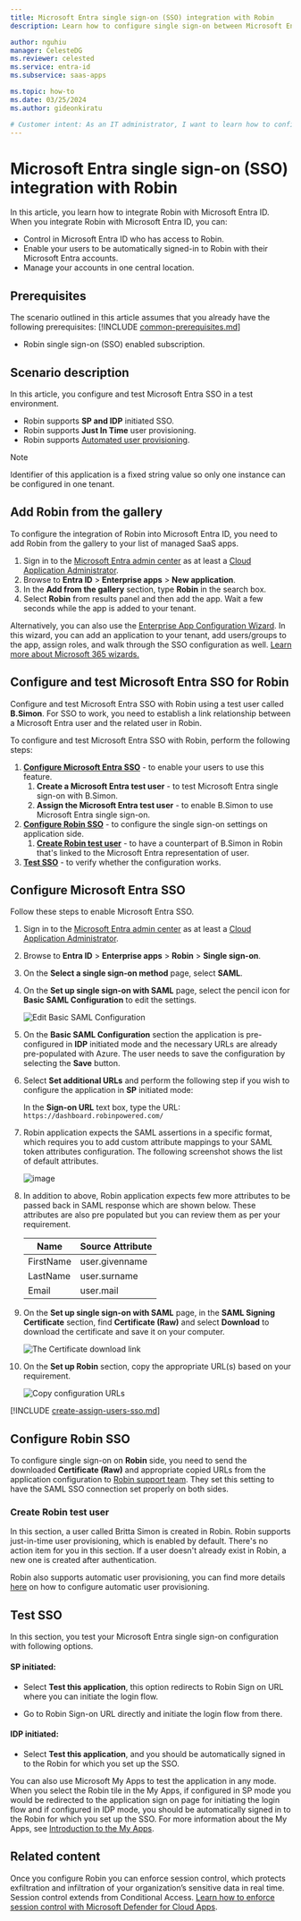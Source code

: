 ```yaml
---
title: Microsoft Entra single sign-on (SSO) integration with Robin
description: Learn how to configure single sign-on between Microsoft Entra ID and Robin.

author: nguhiu
manager: CelesteDG
ms.reviewer: celested
ms.service: entra-id
ms.subservice: saas-apps

ms.topic: how-to
ms.date: 03/25/2024
ms.author: gideonkiratu

# Customer intent: As an IT administrator, I want to learn how to configure single sign-on between Microsoft Entra ID and Robin so that I can control who has access to Robin, enable automatic sign-in with Microsoft Entra accounts, and manage my accounts in one central location.
---
```


# Microsoft Entra single sign-on (SSO) integration with Robin

In this article,  you learn how to integrate Robin with Microsoft Entra ID. When you integrate Robin with Microsoft Entra ID, you can:

* Control in Microsoft Entra ID who has access to Robin.
* Enable your users to be automatically signed-in to Robin with their Microsoft Entra accounts.
* Manage your accounts in one central location.

## Prerequisites
The scenario outlined in this article assumes that you already have the following prerequisites:
[!INCLUDE [common-prerequisites.md](~/identity/saas-apps/includes/common-prerequisites.md)]
* Robin single sign-on (SSO) enabled subscription.

## Scenario description

In this article,  you configure and test Microsoft Entra SSO in a test environment.

* Robin supports **SP and IDP** initiated SSO.
* Robin supports **Just In Time** user provisioning.
* Robin supports  [Automated user provisioning](robin-provisioning-tutorial.md).

> [!NOTE]
> Identifier of this application is a fixed string value so only one instance can be configured in one tenant.

## Add Robin from the gallery

To configure the integration of Robin into Microsoft Entra ID, you need to add Robin from the gallery to your list of managed SaaS apps.

1. Sign in to the [Microsoft Entra admin center](https://entra.microsoft.com) as at least a [Cloud Application Administrator](~/identity/role-based-access-control/permissions-reference.md#cloud-application-administrator).
1. Browse to **Entra ID** > **Enterprise apps** > **New application**.
1. In the **Add from the gallery** section, type **Robin** in the search box.
1. Select **Robin** from results panel and then add the app. Wait a few seconds while the app is added to your tenant.

 Alternatively, you can also use the [Enterprise App Configuration Wizard](https://portal.office.com/AdminPortal/home?Q=Docs#/azureadappintegration). In this wizard, you can add an application to your tenant, add users/groups to the app, assign roles, and walk through the SSO configuration as well. [Learn more about Microsoft 365 wizards.](/microsoft-365/admin/misc/azure-ad-setup-guides)

<a name='configure-and-test-azure-ad-sso-for-robin'></a>

## Configure and test Microsoft Entra SSO for Robin

Configure and test Microsoft Entra SSO with Robin using a test user called **B.Simon**. For SSO to work, you need to establish a link relationship between a Microsoft Entra user and the related user in Robin.

To configure and test Microsoft Entra SSO with Robin, perform the following steps:

1. **[Configure Microsoft Entra SSO](#configure-azure-ad-sso)** - to enable your users to use this feature.
    1. **Create a Microsoft Entra test user** - to test Microsoft Entra single sign-on with B.Simon.
    1. **Assign the Microsoft Entra test user** - to enable B.Simon to use Microsoft Entra single sign-on.
1. **[Configure Robin SSO](#configure-robin-sso)** - to configure the single sign-on settings on application side.
    1. **[Create Robin test user](#create-robin-test-user)** - to have a counterpart of B.Simon in Robin that's linked to the Microsoft Entra representation of user.
1. **[Test SSO](#test-sso)** - to verify whether the configuration works.

<a name='configure-azure-ad-sso'></a>

## Configure Microsoft Entra SSO

Follow these steps to enable Microsoft Entra SSO.

1. Sign in to the [Microsoft Entra admin center](https://entra.microsoft.com) as at least a [Cloud Application Administrator](~/identity/role-based-access-control/permissions-reference.md#cloud-application-administrator).
1. Browse to **Entra ID** > **Enterprise apps** > **Robin** > **Single sign-on**.
1. On the **Select a single sign-on method** page, select **SAML**.
1. On the **Set up single sign-on with SAML** page, select the pencil icon for **Basic SAML Configuration** to edit the settings.

   ![Edit Basic SAML Configuration](common/edit-urls.png)

1. On the **Basic SAML Configuration** section the application is pre-configured in **IDP** initiated mode and the necessary URLs are already pre-populated with Azure. The user needs to save the configuration by selecting the **Save** button.

1. Select **Set additional URLs** and perform the following step if you wish to configure the application in **SP** initiated mode:

    In the **Sign-on URL** text box, type the URL:
    `https://dashboard.robinpowered.com/`

1. Robin application expects the SAML assertions in a specific format, which requires you to add custom attribute mappings to your SAML token attributes configuration. The following screenshot shows the list of default attributes.

	![image](common/default-attributes.png)

1. In addition to above, Robin application expects few more attributes to be passed back in SAML response which are shown below. These attributes are also pre populated but you can review them as per your requirement.

	| Name | Source Attribute|
	| ---------------| --------- |
	| FirstName | user.givenname |
	| LastName | user.surname |
	| Email | user.mail |

1. On the **Set up single sign-on with SAML** page, in the **SAML Signing Certificate** section,  find **Certificate (Raw)** and select **Download** to download the certificate and save it on your computer.

	![The Certificate download link](common/certificateraw.png)

1. On the **Set up Robin** section, copy the appropriate URL(s) based on your requirement.

	![Copy configuration URLs](common/copy-configuration-urls.png)

<a name='create-an-azure-ad-test-user'></a>

[!INCLUDE [create-assign-users-sso.md](~/identity/saas-apps/includes/create-assign-users-sso.md)]

## Configure Robin SSO

To configure single sign-on on **Robin** side, you need to send the downloaded **Certificate (Raw)** and appropriate copied URLs from the application configuration to [Robin support team](mailto:support@robinpowered.com). They set this setting to have the SAML SSO connection set properly on both sides.

### Create Robin test user

In this section, a user called Britta Simon is created in Robin. Robin supports just-in-time user provisioning, which is enabled by default. There's no action item for you in this section. If a user doesn't already exist in Robin, a new one is created after authentication.

Robin also supports automatic user provisioning, you can find more details [here](./robin-provisioning-tutorial.md) on how to configure automatic user provisioning.

## Test SSO 

In this section, you test your Microsoft Entra single sign-on configuration with following options. 

#### SP initiated:

* Select **Test this application**, this option redirects to Robin Sign on URL where you can initiate the login flow.  

* Go to Robin Sign-on URL directly and initiate the login flow from there.

#### IDP initiated:

* Select **Test this application**, and you should be automatically signed in to the Robin for which you set up the SSO. 

You can also use Microsoft My Apps to test the application in any mode. When you select the Robin tile in the My Apps, if configured in SP mode you would be redirected to the application sign on page for initiating the login flow and if configured in IDP mode, you should be automatically signed in to the Robin for which you set up the SSO. For more information about the My Apps, see [Introduction to the My Apps](https://support.microsoft.com/account-billing/sign-in-and-start-apps-from-the-my-apps-portal-2f3b1bae-0e5a-4a86-a33e-876fbd2a4510).

## Related content

Once you configure Robin you can enforce session control, which protects exfiltration and infiltration of your organization’s sensitive data in real time. Session control extends from Conditional Access. [Learn how to enforce session control with Microsoft Defender for Cloud Apps](/cloud-app-security/proxy-deployment-aad).
